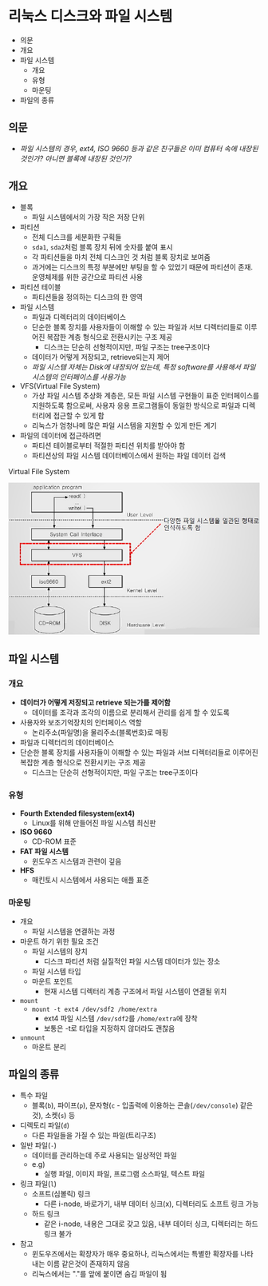 # 리눅스 디스크와 파일 시스템

- 의문
- 개요
- 파일 시스템
  - 개요
  - 유형
  - 마운팅
- 파일의 종류

## 의문

- *파일 시스템의 경우, ext4, ISO 9660 등과 같은 친구들은 이미 컴퓨터 속에 내장된 것인가? 아니면 블록에 내장된 것인가?*

## 개요

- 블록
  - 파일 시스템에서의 가장 작은 저장 단위
- 파티션
  - 전체 디스크를 세분화한 구획들
  - `sda1`, `sda2`처럼 블록 장치 뒤에 숫자를 붙여 표시
  - 각 파티션들을 마치 전체 디스크인 것 처럼 블록 장치로 보여줌
  - 과거에는 디스크의 특정 부분에만 부팅을 할 수 있었기 때문에 파티션이 존재. 운영체제를 위한 공간으로 파티션 사용
- 파티션 테이블
  - 파티션들을 정의하는 디스크의 한 영역
- 파일 시스템
  - 파일과 디렉터리의 데이터베이스
  - 단순한 블록 장치를 사용자들이 이해할 수 있는 파일과 서브 디렉터리들로 이루어진 복잡한 계층 형식으로 전환시키는 구조 제공
    - 디스크는 단순히 선형적이지만, 파일 구조는 tree구조이다
  - 데이터가 어떻게 저장되고, retrieve되는지 제어
  - *파일 시스템 자체는 Disk에 내장되어 있는데, 특정 software를 사용해서 파일 시스템의 인터페이스를 사용가능*
- VFS(Virtual File System)
  - 가상 파일 시스템 추상화 계층은, 모든 파일 시스템 구현들이 표준 인터페이스를 지원하도록 함으로써, 사용자 응용 프로그램들이 동일한 방식으로 파일과 디렉터리에 접근할 수 있게 함
  - 리눅스가 엄청나메 많은 파일 시스템을 지원할 수 있게 만든 계기
- 파일의 데이터에 접근하려면
  - 파티션 테이블로부터 적절한 파티션 위치를 받아야 함
  - 파티션상의 파일 시스템 데이터베이스에서 원하는 파일 데이터 검색

Virtual File System

![](./images/linux/ch4/virtual_file_system1.jpeg)

## 파일 시스템

### 개요

- **데이터가 어떻게 저장되고 retrieve 되는가를 제어함**
  - 데이터를 조각과 조각의 이름으로 분리해서 관리를 쉽게 할 수 있도록
- 사용자와 보조기억장치의 인터페이스 역할
  - 논리주소(파일명)을 물리주소(블록번호)로 매핑
- 파일과 디렉터리의 데이터베이스
- 단순한 블록 장치를 사용자들이 이해할 수 있는 파일과 서브 디렉터리들로 이루어진 복잡한 계층 형식으로 전환시키는 구조 제공
  - 디스크는 단순히 선형적이지만, 파일 구조는 tree구조이다

### 유형

- **Fourth Extended filesystem(ext4)**
  - Linux를 위해 만들어진 파일 시스템 최신판
- **ISO 9660**
  - CD-ROM 표준
- **FAT 파일 시스템**
  - 윈도우즈 시스템과 관련이 깊음
- **HFS**
  - 매킨토시 시스템에서 사용되는 애플 표준

### 마운팅

- 개요
  - 파일 시스템을 연결하는 과정
- 마운트 하기 위한 필요 조건
  - 파일 시스템의 장치
    - 디스크 파티션 처럼 실질적인 파일 시스템 데이터가 있는 장소
  - 파일 시스템 타입
  - 마운트 포인트
    - 현재 시스템 디렉터리 계층 구조에서 파일 시스템이 연결될 위치
- `mount`
  - `mount -t ext4 /dev/sdf2 /home/extra`
    - ext4 파일 시스템 `/dev/sdf2`를 `/home/extra`에 장착
    - 보통은 -t로 타입을 지정하지 않더라도 괜찮음
- `unmount`
  - 마운트 분리

## 파일의 종류

- 특수 파일
  - 블록(`b`), 파이프(`p`), 문자형(`c` - 입출력에 이용하는 콘솔(`/dev/console`) 같은것), 소켓(`s`) 등
- 디렉토리 파일(`d`)
  - 다른 파일들을 가질 수 있는 파일(트리구조)
- 일반 파일(`-`)
  - 데이터를 관리하는데 주로 사용되는 일상적인 파일
  - e.g)
    - 실행 파일, 이미지 파일, 프로그램 소스파일, 텍스트 파일
- 링크 파일(`l`)
  - 소프트(심볼릭) 링크
    - 다른 i-node, 바로가기, 내부 데이터 싱크(x), 디렉터리도 소프트 링크 가능
  - 하드 링크
    - 같은 i-node, 내용은 그대로 갖고 있음, 내부 데이터 싱크, 디렉터리는 하드 링크 불가
- 참고
  - 윈도우즈에서는 확장자가 매우 중요하나, 리눅스에서는 특별한 확장자를 나타내는 이름 같은것이 존재하지 않음
  - 리눅스에서는 "."를 앞에 붙이면 숨김 파일이 됨
